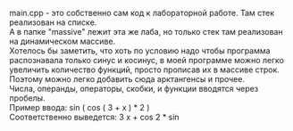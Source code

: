 main.cpp - это собственно сам код к лабораторной работе. Там стек реализован на списке.  
А в папке "massive" лежит эта же лаба, но только стек там реализован на динамическом массиве.  
Хотелось бы заметить, что хоть по условию надо чтобы программа распознавала только синус и косинус, в моей программе можно легко увеличить количество функций, просто прописав их в массиве строк. Поэтому можно легко добавить сюда арктангенсы и прочее.  
Числа, операнды, операторы, скобки, и функции вводятся через пробелы.  
Пример ввода: sin ( cos ( 3 + x ) * 2 )  
Соответственно выведется: 3 x + cos 2 * sin
